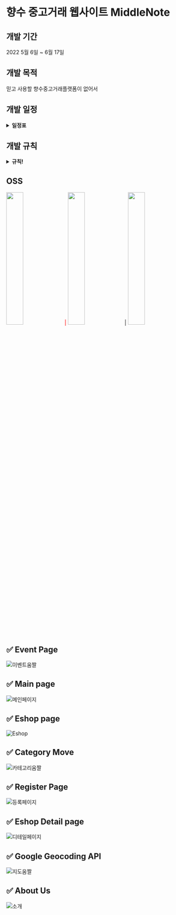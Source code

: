 # 향수 중고거래 웹사이트 MiddleNote

## 개발 기간
2022 5월 6일 ~ 6월 17일

## 개발 목적
믿고 사용할 향수중고거래플랫폼이 없어서

## 개발 일정
<details markdown="1">
<summary><strong>일정표</strong></summary>

![개발일정](https://user-images.githubusercontent.com/42410000/174437719-12d2b67f-9d61-41e5-a166-106c473bec8d.png)

</details>

## 개발 규칙
<details markdown="1">
<summary><strong>규칙!</strong></summary>
 <h3>1. Divde Develop Part </h3>
 <h3>2. Make Issue </h3>
 <h3>3. Make branch accroding to issue number  </h3>
 <h3>4. Final Modification merge to main branch  </h3>

</details>

## OSS
<img src="https://user-images.githubusercontent.com/42410000/174438533-2fb5357c-c08d-4f44-a84d-7f52ea630fb0.png" width="30%" height="30%"/><span style="color:red"> | </span>
<img src="https://user-images.githubusercontent.com/42410000/174438539-1dac7dc0-3825-4240-8c7d-9106e3ba361d.jpg" width="30%" height="30%"/>|
<img src="https://user-images.githubusercontent.com/42410000/174438544-5663023c-4e53-4bb8-af4d-3aa70139fc44.png" width="30%" height="30%"/>

## ✅ Event Page

![이벤트움짤](https://user-images.githubusercontent.com/42410000/174438090-6a8295d0-0ba0-4c9b-b973-b8b22634d550.gif)

## ✅ Main page

![메인페이지](https://user-images.githubusercontent.com/42410000/174448082-2c46b864-f1c2-44b3-a370-3341fd3973c4.gif)

## ✅ Eshop page

![Eshop](https://user-images.githubusercontent.com/42410000/174448120-bcbd69af-3510-4c0f-85ca-af8fe85f5ddc.gif)

## ✅ Category Move

![카테고리움짤](https://user-images.githubusercontent.com/42410000/174438330-fb1951b1-228b-426b-b90c-43fcd92f2327.gif)

## ✅ Register Page

![등록페이지](https://user-images.githubusercontent.com/42410000/174449059-5db0a76c-2218-40df-a837-bb6a14804b79.gif)

## ✅ Eshop Detail page

![디테일페이지](https://user-images.githubusercontent.com/42410000/174448651-42d25fea-2468-4d20-9ee7-7fedfd214d0f.gif)

## ✅ Google Geocoding API

![지도움짤](https://user-images.githubusercontent.com/42410000/174438130-68235766-b21d-4c23-a31d-2618f8328dcd.gif)

## ✅ About Us

![소개](https://user-images.githubusercontent.com/42410000/174448148-a4bbd66c-fc15-4545-9ad6-fb3bc3cecba8.gif)

